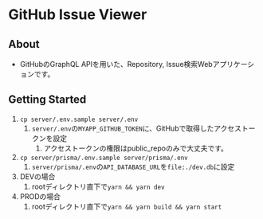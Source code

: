 
# GitHub Issue Viewer

## About

- GitHubのGraphQL APIを用いた、Repository, Issue検索Webアプリケーションです。

## Getting Started

1. `cp server/.env.sample server/.env`
   1. `server/.env`の`MYAPP_GITHUB_TOKEN`に、GitHubで取得したアクセストークンを設定
       1. アクセストークンの権限はpublic_repoのみで大丈夫です。
2. `cp server/prisma/.env.sample server/prisma/.env`
   1. `server/prisma/.env`の`API_DATABASE_URL`を`file:./dev.db`に設定
3. DEVの場合
   1. rootディレクトリ直下で`yarn && yarn dev`
4. PRODの場合
   1. rootディレクトリ直下で`yarn && yarn build && yarn start`
